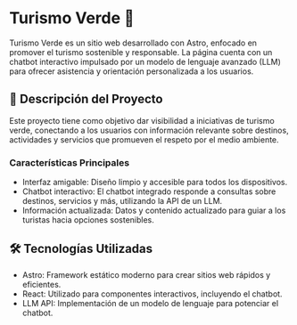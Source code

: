 # Turismo Verde 🌿
Turismo Verde es un sitio web desarrollado con Astro, enfocado en promover el turismo sostenible y responsable. La página cuenta con un chatbot interactivo impulsado por un modelo de lenguaje avanzado (LLM) para ofrecer asistencia y orientación personalizada a los usuarios.

## 🚀 Descripción del Proyecto
Este proyecto tiene como objetivo dar visibilidad a iniciativas de turismo verde, conectando a los usuarios con información relevante sobre destinos, actividades y servicios que promueven el respeto por el medio ambiente.

### Características Principales
- Interfaz amigable: Diseño limpio y accesible para todos los dispositivos.
- Chatbot interactivo: El chatbot integrado responde a consultas sobre destinos, servicios y más, utilizando la API de un LLM.
- Información actualizada: Datos y contenido actualizado para guiar a los turistas hacia opciones sostenibles.

## 🛠️ Tecnologías Utilizadas
- Astro: Framework estático moderno para crear sitios web rápidos y eficientes.
- React: Utilizado para componentes interactivos, incluyendo el chatbot.
- LLM API: Implementación de un modelo de lenguaje para potenciar el chatbot.